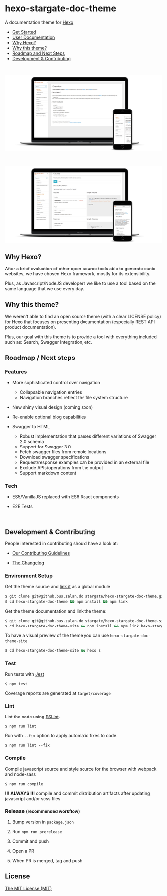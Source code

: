 hexo-stargate-doc-theme
=======================

A documentation theme for [Hexo](https://hexo.io/)

* [Get Started](https://pages.github.bus.zalan.do/stargate/hexo-stargate-doc-theme-site/getting-started.html)
* [User Documentation](https://pages.github.bus.zalan.do/stargate/hexo-stargate-doc-theme-site/)
* [Why Hexo?](#why-hexo)
* [Why this theme?](#why-theme)
* [Roadmap and Next Steps](#roadmap-next-steps)
* [Development & Contributing](#development-and-contributing)

<br>

![Theme Mockup](./mockup_1.jpg)

<br>

![Theme Mockup - Swagger To HTML](./mockup_2.jpg)

## <a name="why-hexo"></a> Why Hexo?

After a brief evaluation of other open-source tools able to generate static websites, we have chosen Hexo framework, mostly for its extensibility.

Plus, as Javascript/NodeJS developers we like to use a tool based on the same language that we use every day.

## <a name="why-theme"></a> Why this theme?

We weren't able to find an open source theme (with a clear LICENSE policy) for Hexo that focuses on presenting documentation (especially REST API product documentation).

Plus, our goal with this theme is to provide a tool with everything included such as: Search, Swagger Integration, etc.

## <a name="roadmap-next-steps"></a> Roadmap / Next steps

### Features

* More sophisticated control over navigation
  * Collapsable navigation entries
  * Navigation branches reflect the file system structure

* New shiny visual design (coming soon)

* Re-enable optional blog capabilities

* Swagger to HTML
  * Robust implementation that parses different variations of Swagger 2.0 schema
  * Support for Swagger 3.0
  * Fetch swagger files from remote locations
  * Download swagger specifications
  * Request/response examples can be provided in an external file
  * Exclude APIs/operations from the output
  * Support markdown content

### Tech

* ES5/VanillaJS replaced with ES6 React components

* E2E Tests


<br>


## <a name="development-and-contributing"></a> Development & Contributing

People interested in contributing should have a look at:

* [Our Contributing Guidelines](./CONTRIBUTING.md)

* [The Changelog](./CHANGELOG.md)

### Environment Setup

Get the theme source and [link it](https://docs.npmjs.com/cli/link) as a global module

```bash
$ git clone git@github.bus.zalan.do:stargate/hexo-stargate-doc-theme.git
$ cd hexo-stargate-doc-theme && npm install && npm link
```

Get the theme documentation and link the theme:

```bash
$ git clone git@github.bus.zalan.do:stargate/hexo-stargate-doc-theme-site.git
$ cd hexo-stargate-doc-theme-site && npm install && npm link hexo-stargate-doc-theme
```

To have a visual preview of the theme you can use `hexo-stargate-doc-theme-site`
```bash
$ cd hexo-stargate-doc-theme-site && hexo s
```

### Test

Run tests with [Jest](https://facebook.github.io/jest/)

```
$ npm test
```

Coverage reports are generated at `target/coverage`

### Lint

Lint the code using [ESLint](http://eslint.org/).

```
$ npm run lint
```

Run with `--fix` option to apply automatic fixes to code.

```
$ npm run lint --fix
```

### Compile

Compile javascript source and style source for the browser with webpack and node-sass

```
$ npm run compile
```

**!!! ALWAYS !!!** compile and commit distribution artifacts after updating javascript and/or scss files

### Release <small>(recommended workflow)</small>

1. Bump version in `package.json`

2. Run `npm run prerelease`

3. Commit and push

4. Open a PR

5. When PR is merged, tag and push

## License
[The MIT License (MIT)](./LICENSE)
